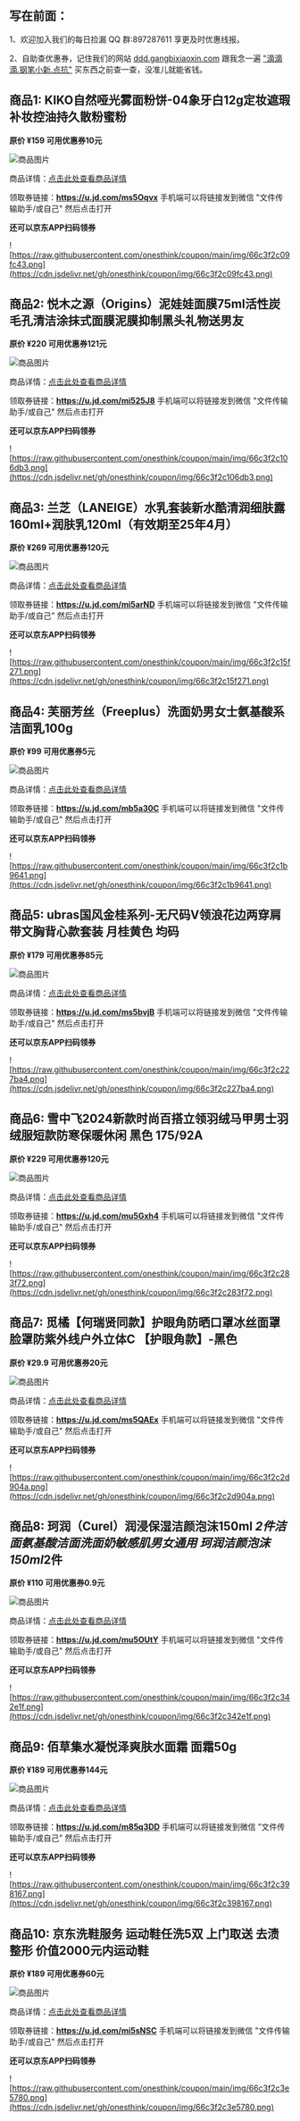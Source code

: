 ## 写在前面：

1、欢迎加入我们的每日捡漏 QQ 群:897287611 享更及时优惠线报。

2、自助查优惠券，记住我们的网站 [ddd.gangbixiaoxin.com](https://ddd.gangbixiaoxin.com) 跟我念一遍 ["滴滴滴.钢笔小新.点抗"](https://ddd.gangbixiaoxin.com) 买东西之前查一查，没准儿就能省钱。

## 商品1: KIKO自然哑光雾面粉饼-04象牙白12g定妆遮瑕补妆控油持久散粉蜜粉

**原价 ¥159 可用优惠券10元**

![商品图片](http://img14.360buyimg.com/n1/jfs/t1/95955/25/43872/79510/66c0bc4bF709797ce/4870eb760928fd97.jpg)

商品详情：[点击此处查看商品详情](https://union-click.jd.com/jdc?e=1003156031&amp;p=JF8BAakJK1olXwQBVV9YC0sSA18IGloUXAABXVZUCUMnRzBQRQQlBENHFRxWFlVMWzBeTA9KQl1XSwwDVFVPRjtUBAJQAVsMFgQZBBFMeTtNWl18HnJjFD8ffBMSRTZzUghyOGgAXVo6Uw1yAz8MaFt3CH10JwFKSEdjeh9tbChyHHIAAg4keyxIexpsSzlMDwRhJlc5ahJ_RxtDYzJ3XG5JICxUbC9jY21oU1NmP18DQF0qfBNwdBRreAVhJHJiIC0qSD9NdDJdYhpWP39bLTcEbAlvehtqbzhcHXJdPA4kazBAMyZrXV9-BVp5NB9Hag5VZGxgRhxiCXYOWG5cOEgWA2gBHVwTVAMyZF5dOB15A24JGlkUWQMFUG5cOEsRAGoIG10SWwAKUVltCEMQM7ilo46f7NOK7YrDgJyupLqBp4-L1TYyZF1tCEoWAW8MHFoXXTYyVF1tC3tJbW5bHVgXWQcBOgJcCAgTVzhMdVkWWwUHXFtdOEkWAm0KK2slB114ABscDiJUdw5IehlhBQNEDSUUWyxybW0BHzxOG2MCBFouCClCeBl7RGsVbQ)

领取券链接：**https://u.jd.com/ms5Oqvx** 手机端可以将链接发到微信 "文件传输助手/或自己" 然后点击打开

**还可以京东APP扫码领券**

![https://raw.githubusercontent.com/onesthink/coupon/main/img/66c3f2c09fc43.png](https://cdn.jsdelivr.net/gh/onesthink/coupon/img/66c3f2c09fc43.png)

## 商品2: 悦木之源（Origins）泥娃娃面膜75ml活性炭毛孔清洁涂抹式面膜泥膜抑制黑头礼物送男友

**原价 ¥220 可用优惠券121元**

![商品图片](http://img14.360buyimg.com/n1/jfs/t1/91647/5/49213/71577/66c2a038Fa9bf5377/f2840dad7b3b747f.jpg)

商品详情：[点击此处查看商品详情](https://union-click.jd.com/jdc?e=1003156031&amp;p=JF8BAacJK1olXwICUF5VDU0UBF8IGloUWQQGV15cAE4nRzBQRQQlBENHFRxWFlVMWzBeTA9KQl1XSwwDVFVPRjtUBAJQAVsMFgQZBB9-ZT9VaFtNKFx-CB8iT0p-WT1PaQ5IC2gAFQ41YQ1KdidIflpNIkB0NT1KSEdjeh9tbChmGHF7LDwqewJXexpvbTlPLQR2Jlc7ahJFRwxDYzx3FAdJIwZVey9kAm1reVJ2P19lCz1fYzhsYAxWb1llPnFxMxwqCTxKVhZWQSxsLnBiMFdccDJjZhtRaAVhAn5lIy0IX3tJGT9cSTNJQ2ZjV1lYe0p0eCdXGyNlUQoyVW5eCUsQCmkPHVIQbTYCVG4fZh9KUTFLQw1NAkQyVW5dDkgSA28OHFIUWAMEZF5VD3vArtfdkerA1b_WytaKsezCitPchdMlbTYBZF5cCUkXB2gJGVslbQYBZF1tViUWUGgNElsVX2heVV4eDB1CXwEKGFgWWgQAVG5fCUoVAV84Kw98O1ZfJ14FfRFrXy53XFp8B1RFJgsAXiUVQj9gch1IKE5CMV8Fdw1hYgw4G2s)

领取券链接：**https://u.jd.com/mi525J8** 手机端可以将链接发到微信 "文件传输助手/或自己" 然后点击打开

**还可以京东APP扫码领券**

![https://raw.githubusercontent.com/onesthink/coupon/main/img/66c3f2c106db3.png](https://cdn.jsdelivr.net/gh/onesthink/coupon/img/66c3f2c106db3.png)

## 商品3: 兰芝（LANEIGE）水乳套装新水酷清润细肤露160ml+润肤乳120ml（有效期至25年4月）

**原价 ¥269 可用优惠券120元**

![商品图片](http://img14.360buyimg.com/n1/jfs/t1/74536/12/27914/33470/66b1b909Ff702311e/de2b76653b05cc94.jpg)

商品详情：[点击此处查看商品详情](https://union-click.jd.com/jdc?e=1003156031&amp;p=JF8BAbMJK1olXwICUFheCUIVA18IGloVXwMLUlpVAU4nRzBQRQQlBENHFRxWFlVMWzBeTA9KQl1XSwwDVFVPRjtUBAJQAVsMFgQZBE9sc2lsWAlUH15pDl0WbklxB2lKQjNwAWgADwRVcxBgXg9cbAJcXGRAMV5KSEdjeh9tbDh-HXBrBjgka0tXexpsezlPNQRhJlc5ahJRRxh9YCx3FFRJIwZUay9kUW18Q1JxP1xqUz0VczhsYAxWb1ltO3JLLwEpCTxKVhZWQSxNNlZiCV4ccDJjYRtRcAdhNGJmLS0-X3tUXm0WQixIJmZGMhU8Uy5yADd2fltDUQoyVW5eCUsQCmkPHVIQbTYCVG4fZp2ug7a1o4Kq5dCp4YfYn5-phWwJGFslXDYCUl1YCEsRBGYIHVkUbQYKU26KpfPCid7dk-LBw47V7fmIgffDnec4K2sWbQYDVVxdDEwWAW84K1sWbQUyCjBcW0wSV24KSzVJXAZBUAcIDyUVAG4OHlsdXzYAVV9fCnsnM2tza11xHlRDFgY2UkhcZW1uH11XBG5nCDBfUxEfeDR_RjtBKl9LVTwfbUsnA18)

领取券链接：**https://u.jd.com/mi5arND** 手机端可以将链接发到微信 "文件传输助手/或自己" 然后点击打开

**还可以京东APP扫码领券**

![https://raw.githubusercontent.com/onesthink/coupon/main/img/66c3f2c15f271.png](https://cdn.jsdelivr.net/gh/onesthink/coupon/img/66c3f2c15f271.png)

## 商品4: 芙丽芳丝（Freeplus）洗面奶男女士氨基酸系洁面乳100g

**原价 ¥99 可用优惠券5元**

![商品图片](http://img14.360buyimg.com/n1/jfs/t1/240275/25/16448/89312/66c1f8acFbc0ed6a1/6a0765d5b8785ad4.jpg)

商品详情：[点击此处查看商品详情](https://union-click.jd.com/jdc?e=1003156031&amp;p=JF8BAaAJK1olXwQAVVxZD00eAF8OH1IUVAEyEAEFVhQnWipNWhkeQxhZDAELXx9IHDRdBAlLARhaEQoBFxJSXzIGWQFRUWVSDgMAdRhVXh1bH1twPE1DJwUJbCoeYQEKZTpvDXJ1PD8qXxx0AhVjQg0CHQp1CzoOfzgXXRd9fCJ3BHIANxZUbilORStrbiBmP09-Hz0vADxzdz0KbDkcDmRbVAI9Cjd3eAxrRS98NVZ2Nykdfz9gXjpxRQFiL191IDobVjNudwp8QjhSK292MSo-bxwnc3VIflpQKg9gBwYeFhBWCyxhGT1ULQoOZF9tC0oXBGYOHF0cWDYyVF5tSiXPtc_RnsjC9Y3V8-iJtewWA18JK1sTXgMCVFhaAUkWB2o4G1MSbdGv7IvXuZ6furuWk4ys-tOL6IrDgHsnM2w4G1oUXwYGU19fCHsnA2w4GGtLMwdRUQlaCk4VbTMJGxgRBVIAOlxeDEkRB2sAK1kUXAQAZG5taxtNXjJ1SBlIL1UGVDs8QwpkWDtselJ3MwR8NSQNfDx_YhhfTDgUJ21bAm5dOA)

领取券链接：**https://u.jd.com/mb5a30C** 手机端可以将链接发到微信 "文件传输助手/或自己" 然后点击打开

**还可以京东APP扫码领券**

![https://raw.githubusercontent.com/onesthink/coupon/main/img/66c3f2c1b9641.png](https://cdn.jsdelivr.net/gh/onesthink/coupon/img/66c3f2c1b9641.png)

## 商品5: ubras国风金桂系列-无尺码V领浪花边两穿肩带文胸背心款套装 月桂黄色 均码

**原价 ¥179 可用优惠券85元**

![商品图片](http://img14.360buyimg.com/n1/jfs/t1/65281/30/28372/29732/66bdc810F85cb430e/b79dfca09b4f48be.jpg)

商品详情：[点击此处查看商品详情](https://union-click.jd.com/jdc?e=1003156031&amp;p=JF8BAdoJK1olVQ8AVVlZD0oXM28JG1sWVQQHUltVAUkSMytXQwVKbV9HER8fA1UJWDdXTQxBAhlZAUEPVhcJWypcR0RMGFpfWhwHTEdJRA57bTJiBnYDLCkrejR3XDdJaFhJC1NsVh0YWgxKVBNQTjxjBgNWVgoFHwsbdxZ4eSx2CFl2Cz45fDheXxtXewNxPnJENxYHaileeyl8UChmOlx-HSovCDh1SgtIexNPOmRLKBgpVy9zdyZ_TC9sNWV1NykffxRFYxRvZ11wFWV0MwEDYBlxfB1_fwkQKVlYNCcpYw93Swthezh2GnBwLDcpCR5SYB1geCxhDxIBIz0_dClgYQxPbzJDP3FbVBopVy9xeA8cGS4BX3MyFiUvCUtTU2dqbxN2WgZkF1lYDgJhRWMEK1olXgcCU1dbD00eBl84G1slHGgFXVZZD0wnAl8IHVgQXQYEU1daCEMTM28AHGvC8L7X3u-IgPLDneffovzA1LrWytZtOHsUM28JGlkVWQEDVl5tOEsUM2w4RTUUDgAKVwsNDyVLAm9LHwFQWWgAV1hfC0gQAl8KGloXXzYyZAAaaThhahhTa1ptKnBwKz4CUApkADNeTjUXHkNQEwMKdBNCZBlTHg8XCV4yVG4)

领取券链接：**https://u.jd.com/ms5bvjB** 手机端可以将链接发到微信 "文件传输助手/或自己" 然后点击打开

**还可以京东APP扫码领券**

![https://raw.githubusercontent.com/onesthink/coupon/main/img/66c3f2c227ba4.png](https://cdn.jsdelivr.net/gh/onesthink/coupon/img/66c3f2c227ba4.png)

## 商品6: 雪中飞2024新款时尚百搭立领羽绒马甲男士羽绒服短款防寒保暖休闲 黑色 175/92A

**原价 ¥229 可用优惠券120元**

![商品图片](http://img14.360buyimg.com/n1/jfs/t1/162744/31/28974/72852/667a8406F8cb213ef/3eeae42a30aef615.jpg)

商品详情：[点击此处查看商品详情](https://union-click.jd.com/jdc?e=1003156031&amp;p=JF8BAdkJK1olXwICU15VAE8RA18IGlsUWQAGVFpaCEIRBl9MRANLAjZbERscSkAJHTRQRA1CCVkdDwtCWhVLHTdNTwcKBENeCVAfUg8bVGphHj1HOX5YAiQbfRRidh9URjtVGQVaOlwZUDMSQQpOfVhAFm5xHTkvflxXDxtxazliLnVDIycpbj9OYDN_RDtNOWJ-Eig_Uit1AgdOexBlOmFbKBc9UEpyYSYJWyx3B2ZgHSIbfClodRZrZAxhJG5hIxcUSD9uawtzfCcTOE5hIjkCViNFZRNbeFpiAnJrPDopCTsfYA10cjhMKkRiViktcT9gXQxqYzxiKXlFIycAfyh1YCh8YjN1Kl9pEykkeBtsY3sKbk8XKDZ3VDwHVjMfXAxaWwtPBQRrEhglVwpnD2M4GmsWXAYFXVhaDkISM18IG2tUMwIKVVdfD3sWM28OGF4VXQAFXVhUAE4nA2cPK4y45dOI5YvVsZ-Ji7ixvI6c4dKc3G5tOEgnA24JGVsRWgcAVG5tCEgnAF9WdVpGWFELB1wKZhcWAywMR14cMwQBUF1bDEIVM20JGlkXbTYyA1s0DS1FZxdSTSFTKFl3IS4BVStXR2xQdVlRBX4HFjsbbkhCSAd7UjxnKzYCZA)

领取券链接：**https://u.jd.com/mu5Gxh4** 手机端可以将链接发到微信 "文件传输助手/或自己" 然后点击打开

**还可以京东APP扫码领券**

![https://raw.githubusercontent.com/onesthink/coupon/main/img/66c3f2c283f72.png](https://cdn.jsdelivr.net/gh/onesthink/coupon/img/66c3f2c283f72.png)

## 商品7: 觅橘【何瑞贤同款】护眼角防晒口罩冰丝面罩脸罩防紫外线户外立体C 【护眼角款】-黑色

**原价 ¥29.9 可用优惠券20元**

![商品图片](http://img14.360buyimg.com/n1/jfs/t1/216453/19/42291/62166/66553f6dFba6bc273/eb33f691efa5ac4a.jpg)

商品详情：[点击此处查看商品详情](https://union-click.jd.com/jdc?e=1003156031&amp;p=JF8BAd0JK1olXwICU15VCUgSBl8IGlsVXg8CXF5dDEkfCl9MRANLAjZbERscSkAJHTRQRA1CCVkdDwtCWhVLHTdNTwcKBENeCVAfUg8bVip0XQFLHl97KwUZCjdJBwp3Xw1yVHRXOlwFVjdSYypNSwRwIFJFVzs2blxXDxtxazliPlNeICcHajx0cCp-Yg1NOWVQEig_Uil1ShdOeD5lP2FbLBc9UEtnYSZgWy1nB2JgHSobfyJocBhscAxhJG5hIxc2ST9uawxzfCcTOE5hIjkCViNFZRBxbAFmAmYAPyc-ayxIYCdoci92GxIBIz4kUixgWRBKbyJHP2VYNx09UC9HYx1rXC9sNWZ1DT0cfDJ3YRRoD1lgSQR3ZFwKXTxQC2Z7eFhVAEJ8NxUoVh1reikEF2sUbQUDVFlUDkwRCmo4K1sVbUdsVFxeDkIRC2o4GmsVWwUHVF5bD0IfAWkBK1sdWjbV-eaIgvrCi9bchdPC5KHX3eKJlsMnM18LK1sUXAQCUFlcCksnM28LK1glA2gDB1ZdC0MRAAFUGltWWVkKCzBfC0wQAmkBGWsXXAcAVm5tOB5SfylSRRhMJHlZEFwhVk9yfCtefFJnCGgADAAhTStSRj9XfiZBGgVnPzhtCHs)

领取券链接：**https://u.jd.com/ms5QAEx** 手机端可以将链接发到微信 "文件传输助手/或自己" 然后点击打开

**还可以京东APP扫码领券**

![https://raw.githubusercontent.com/onesthink/coupon/main/img/66c3f2c2d904a.png](https://cdn.jsdelivr.net/gh/onesthink/coupon/img/66c3f2c2d904a.png)

## 商品8: 珂润（Curel）润浸保湿洁颜泡沫150ml *2件洁面氨基酸洁面洗面奶敏感肌男女通用 珂润洁颜泡沫150ml*2件

**原价 ¥110 可用优惠券0.9元**

![商品图片](http://img14.360buyimg.com/n1/jfs/t1/184555/5/47365/56532/665e7ba5F30fc85d4/0e3a584aac666586.jpg)

商品详情：[点击此处查看商品详情](https://union-click.jd.com/jdc?e=1003156031&amp;p=JF8BAa0JK1olXwMFU11dCEoVA18IGlsUWQEGVl1aDEgUA19MRANLAjZbERscSkAJHTRQRA1CCVkdDwtCWhVLHTdNTwcKBENeCVAfUg8bVQltUzwVNWNEBwwYXB9zQjZ6ci9gHF0HOlwVTAJxahdBRlpUC2FxXSQoTlxXDxtxazliLnVcIychaz9OcC18GS9NOWJQEioVUhh1Sm5ObxBmJGFbVRc-QEp3YW50Wy9NB2ZgHQwbfCJnagxrGwxhJG5nIBc6Vz9uWQZzfSdrCllXJD06aA1xAR9QbDhyA3IADjgpazRWdQt8D1lgbVJ3NVg4DAoRYw5IHw5MFUILIAQqbysbD18JK1gUXQELUllbAU4nM28IKxp7XQMFVFpdAU4nAl8IHVgQXQYEU1ZdCUkXM28AHGvC8L7X3u-IgPLDneffovzA1LrWytZtOHsUM28JGlkVWQEDVl5tOEsUM2w4RTUUDgABVl1YCiVLAm9LHwVODmgAV1hfDUoRBF8KGloXXzYyZAg7bQNwAwdtXQhHGFJWMB8EeiJjdi5THjUXFUJLMjclQRYWQjlvaFJvKEAyVG4)

领取券链接：**https://u.jd.com/mu5OUtY** 手机端可以将链接发到微信 "文件传输助手/或自己" 然后点击打开

**还可以京东APP扫码领券**

![https://raw.githubusercontent.com/onesthink/coupon/main/img/66c3f2c342e1f.png](https://cdn.jsdelivr.net/gh/onesthink/coupon/img/66c3f2c342e1f.png)

## 商品9: 佰草集水凝悦泽爽肤水面霜 面霜50g

**原价 ¥189 可用优惠券144元**

![商品图片](http://img14.360buyimg.com/n1/jfs/t1/30556/7/22470/51563/66b1c028F9ce9f116/8352609f40181999.jpg)

商品详情：[点击此处查看商品详情](https://union-click.jd.com/jdc?e=1003156031&amp;p=JF8BAdsJK1olXwICUFlfAUwVAF8IGlsVXQ4CV1dfC04SB19MRANLAjZbERscSkAJHTRQRA1CCVkdDwtCWhVLHTdNTwcKBENeCVAfUg8bCjhwaF8TLll2PFYcbC1WAz1eGSZhGFMCOlwHVTRAfRANYQMUDVJCUxUcQVxXDxtxazliPmVdICclWzxeVi9_cj9NOWUDEik_Ui91SgdOeC5mK2FbVRcpakpEYSZoWy93B29gHQwbfjJNZA98TgxhJG5gID0ITzxIcwxzfCcTOE5hIjkCViNFZRB4bD9HVHJKLDk9US8SYB10ci9hDwN0JjoOfBJ8Xxlxfz52XHVGIycHazJ1YCh8YjN3JHV1EykCaBtsY3sKbk8XKDYAICs7cCh0QA1ceVgPDWJWVUAtcAx3D2M4GmsWXAYFXVhaDkISM18IG2tUMwYCUl9eDkMUM244G10WWAYCUllVCkgXBF8IE1wliqu6gdTs3cOu1_GAzOKyiI--gMDVOHsnAF8IGloXXQIFVVxdOHsXAF8LKwV7XFUEVwpVXR55X24IWF9VVARsVl1bD0IXAGc4GVoUXwQyZG5UXzNkB2l7RC99VUdmMh9dWh0VfhtNTlt7X1xfKwkjd05tW25YTxsSFkdLZF5t)

领取券链接：**https://u.jd.com/m85q3DD** 手机端可以将链接发到微信 "文件传输助手/或自己" 然后点击打开

**还可以京东APP扫码领券**

![https://raw.githubusercontent.com/onesthink/coupon/main/img/66c3f2c398167.png](https://cdn.jsdelivr.net/gh/onesthink/coupon/img/66c3f2c398167.png)

## 商品10: 京东洗鞋服务 运动鞋任洗5双 上门取送 去渍整形 价值2000元内运动鞋

**原价 ¥189 可用优惠券60元**

![商品图片](http://img14.360buyimg.com/n1/jfs/t1/114841/8/24240/121358/62665ef2E508b1529/ea0713784ac0ec1a.jpg)

商品详情：[点击此处查看商品详情](https://union-click.jd.com/jdc?e=1003156031&amp;p=JF8BAacJK1olXwICU1lVAU4QCl8IGloUXgQLUl1dCEgnRzBQRQQlBENHFRxWFlVMWzBeTA9KQl1XSwwDVFVPRjtUBAJQAVsMFgQZBBkRQywBYQV1Jl9nASUNWBIRRht0ZANlJGgAVlk5DiJVVAdsGRlsOENiNVZKSEdjeh9tbChAGHBrBj0qayhVexpsSDlPPQRiJlYuahFFRw99Yzh3XFRJNCxUbS9jf218Q1JGP1x-Uz4CcC9sYAxLbARtP3JbMwIrbDxKVhZJRT9ONm1mVT4BcDJjZhtrbAViJFBhIwcIX3todjxJEhByOGYGJio0fypTexdwUzpTUQoyVW5eCUsQCmkPHVIQbTYCVG4LZksWAm4JElMSWAYyVW5dDkgSA28OHFMQVQYCZF5VD3vArtfdkerA1b_WytaKsezCitPchdMlbTYBZF5cCUkXB2gJGVslbQYBZF1tViUWUGkKG14SXmheVV4eDAhMUwEKG1MSXAEFUG5fCUoVAV84KwkTHUULLgA9cxJyVhRYSwITGHJ-KwYtcSUVAWhsHTJXCm5mVhwkbQ53Ymc4G2s)

领取券链接：**https://u.jd.com/mi5sNSC** 手机端可以将链接发到微信 "文件传输助手/或自己" 然后点击打开

**还可以京东APP扫码领券**

![https://raw.githubusercontent.com/onesthink/coupon/main/img/66c3f2c3e5780.png](https://cdn.jsdelivr.net/gh/onesthink/coupon/img/66c3f2c3e5780.png)

